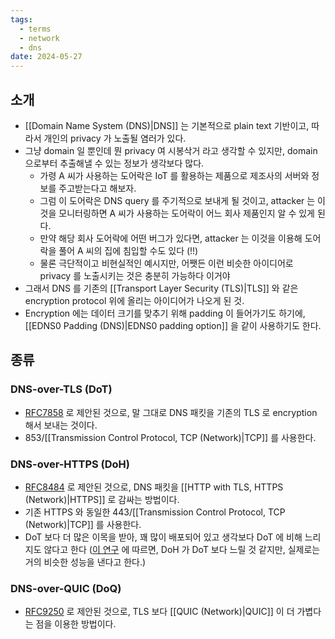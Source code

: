 ```yaml
---
tags:
  - terms
  - network
  - dns
date: 2024-05-27
---
```

## 소개

- [[Domain Name System (DNS)|DNS]] 는 기본적으로 plain text 기반이고, 따라서 개인의 privacy 가 노출될 염러가 있다.
- 그냥 domain 일 뿐인데 뭔 privacy 여 시봉삭거 라고 생각할 수 있지만, domain 으로부터 추출해낼 수 있는 정보가 생각보다 많다.
	- 가령 A 씨가 사용하는 도어락은 IoT 를 활용하는 제품으로 제조사의 서버와 정보를 주고받는다고 해보자.
	- 그럼 이 도어락은 DNS query 를 주기적으로 보내게 될 것이고, attacker 는 이것을 모니터링하면 A 씨가 사용하는 도어락이 어느 회사 제품인지 알 수 있게 된다.
	- 만약 해당 회사 도어락에 어떤 버그가 있다면, attacker 는 이것을 이용해 도어락을 풀어 A 씨의 집에 침입할 수도 있다 (!!)
	- 물론 극단적이고 비현실적인 예시지만, 어쨋든 이런 비슷한 아이디어로 privacy 를 노출시키는 것은 충분히 가능하다 이거야
- 그래서 DNS 를 기존의 [[Transport Layer Security (TLS)|TLS]] 와 같은 encryption protocol 위에 올리는 아이디어가 나오게 된 것.
- Encryption 에는 데이터 크기를 맞추기 위해 padding 이 들어가기도 하기에, [[EDNS0 Padding (DNS)|EDNS0 padding option]] 을 같이 사용하기도 한다.

## 종류

### DNS-over-TLS (DoT)

- [RFC7858](https://datatracker.ietf.org/doc/html/rfc7858) 로 제안된 것으로, 말 그대로 DNS 패킷을 기존의 TLS 로 encryption 해서 보내는 것이다.
- 853/[[Transmission Control Protocol, TCP (Network)|TCP]] 를 사용한다.

### DNS-over-HTTPS (DoH)

- [RFC8484](https://datatracker.ietf.org/doc/html/rfc8484) 로 제안된 것으로, DNS 패킷을 [[HTTP with TLS, HTTPS (Network)|HTTPS]] 로 감싸는 방법이다.
- 기존 HTTPS 와 동일한 443/[[Transmission Control Protocol, TCP (Network)|TCP]] 를 사용한다.
- DoT 보다 더 많은 이목을 받아, 꽤 많이 배포되어 있고 생각보다 DoT 에 비해 느리지도 않다고 한다 ([이 연구](https://dl.acm.org/doi/10.1145/3355369.3355575) 에 따르면, DoH 가 DoT 보다 느릴 것 같지만, 실제로는 거의 비슷한 성능을 낸다고 한다.)

### DNS-over-QUIC (DoQ)

- [RFC9250](https://datatracker.ietf.org/doc/rfc9250/) 로 제안된 것으로, TLS 보다 [[QUIC (Network)|QUIC]] 이 더 가볍다는 점을 이용한 방법이다.